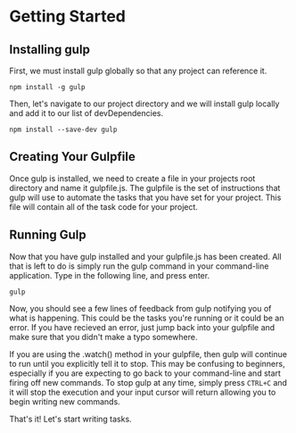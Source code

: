 # Getting Started

## Installing gulp

First, we must install gulp globally so that any project can reference it.

```
npm install -g gulp
```

Then, let's navigate to our project directory and we will install gulp locally and add it to our list of devDependencies.

```
npm install --save-dev gulp
```

## Creating Your Gulpfile
Once gulp is installed, we need to create a file in your projects root directory and name it gulpfile.js. The gulpfile is the set of instructions that gulp will use to automate the tasks that you have set for your project. This file will contain all of the task code for your project.

## Running Gulp
Now that you have gulp installed and your gulpfile.js has been created. All that is left to do is simply run the gulp command in your command-line application. Type in the following line, and press enter.

```
gulp
```

Now, you should see a few lines of feedback from gulp notifying you of what is happening. This could be the tasks you're running or it could be an error. If you have recieved an error, just jump back into your gulpfile and make sure that you didn't make a typo somewhere.

If you are using the .watch() method in your gulpfile, then gulp will continue to run until you explicitly tell it to stop. This may be confusing to beginners, especially if you are expecting to go back to your command-line and start firing off new commands. To stop gulp at any time, simply press `CTRL+C` and it will stop the execution and your input cursor will return allowing you to begin writing new commands.

That's it! Let's start writing tasks.

